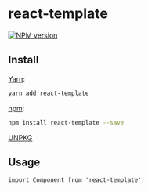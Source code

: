 # react-template

[![NPM version](https://img.shields.io/npm/v/react-template.svg)](https://www.npmjs.com/package/react-template)

## Install

[Yarn](https://yarnpkg.com/package/react-template):

```sh
yarn add react-template
```

[npm](https://www.npmjs.com/package/react-template):

```sh
npm install react-template --save
```

[UNPKG](https://unpkg.com/browse/react-template/)

## Usage

```tsx
import Component from 'react-template'
```
